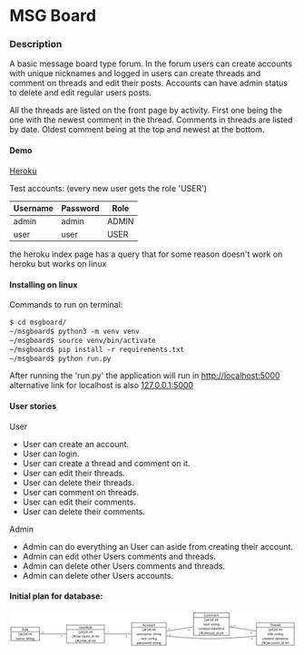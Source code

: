 # MSG Board

### Description
A basic message board type forum. In the forum users can create accounts with unique nicknames and logged in users can create threads and comment on threads and edit their posts. Accounts can have admin status to delete and edit regular users posts.

All the threads are listed on the front page by activity. First one being the one with the newest comment in the thread. Comments in threads are listed by date. Oldest comment being at the top and newest at the bottom.

#### Demo

[Heroku](https://msgboard-tsoha.herokuapp.com/comment)


Test accounts: (every new user gets the role 'USER')

|**Username**   |**Password**   |**Role**   |
|---------------|---------------|-----------|
|admin          |admin          |ADMIN      |
|user           | user          |USER       |


the heroku index page has a query that for some reason doesn't work on heroku but works on linux


#### Installing on linux

Commands to run on terminal:
```$ git clone https://github.com/sinplosion/msgboard.git
$ cd msgboard/
~/msgboard$ python3 -m venv venv
~/msgboard$ source venv/bin/activate
~/msgboard$ pip install -r requirements.txt
~/msgboard$ python run.py
```
After running the 'run.py' the application will run in [http://localhost:5000](http://localhost:5000) alternative link for localhost is also [127.0.0.1:5000](http://127.0.0.1:5000)


#### User stories

User

* User can create an account.
* User can login.
* User can create a thread and comment on it.
* User can edit their threads.
* User can delete their threads.
* User can comment on threads.
* User can edit their comments.
* User can delete their comments.

Admin

* Admin can do everything an User can aside from creating their account.
* Admin can edit other Users comments and threads.
* Admin can delete other Users comments and threads.
* Admin can delete other Users accounts.


#### Initial plan for database:
![database diagram](https://github.com/sinplosion/msgboard/blob/master/documentation/database_diagram.jpg)
